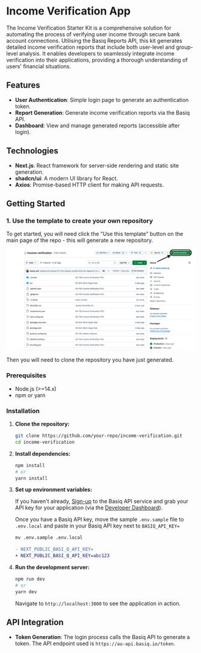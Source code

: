 # Income Verification App

The Income Verification Starter Kit is a comprehensive solution for automating the process of verifying user income through secure bank account connections. Utilising the Basiq Reports API, this kit generates detailed income verification reports that include both user-level and group-level analysis. It enables developers to seamlessly integrate income verification into their applications, providing a thorough understanding of users' financial situations.

## Features

- **User Authentication**: Simple login page to generate an authentication token.
- **Report Generation**: Generate income verification reports via the Basiq API.
- **Dashboard**: View and manage generated reports (accessible after login).

## Technologies

- **Next.js**: React framework for server-side rendering and static site generation.
- **shadcn/ui**: A modern UI library for React.
- **Axios**: Promise-based HTTP client for making API requests.

## Getting Started

### 1. Use the template to create your own repository

To get started, you will need click the "Use this template" button on the main page of the repo - this will generate a new repository.

![template repository screenshot](src/docs/demo.png)

Then you will need to clone the repository you have just generated. 

### Prerequisites

- Node.js (>=14.x)
- npm or yarn

### Installation

1. **Clone the repository:**

    ```bash
    git clone https://github.com/your-repo/income-verification.git
    cd income-verification
    ```

2. **Install dependencies:**

    ```bash
    npm install
    # or
    yarn install
    ```

3. **Set up environment variables:**

    If you haven't already, [Sign-up](https://dashboard.basiq.io/login) to the Basiq API service and grab your API key for your application (via the [Developer Dashboard](https://dashboard.basiq.io/)).

    Once you have a Basiq API key, move the sample `.env.sample` file to `.env.local` and paste in your Basiq API key next to `BASIQ_API_KEY=`

    ```sh
    mv .env.sample .env.local
    ```

    ```diff
    - NEXT_PUBLIC_BASI_Q_API_KEY=
    + NEXT_PUBLIC_BASI_Q_API_KEY=abc123
    ```


4. **Run the development server:**

    ```bash
    npm run dev
    # or
    yarn dev
    ```

    Navigate to `http://localhost:3000` to see the application in action.

## API Integration

- **Token Generation**: The login process calls the Basiq API to generate a token. The API endpoint used is `https://au-api.basiq.io/token`.
